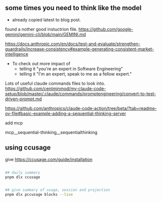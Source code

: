 ## some times you need to think like the model

- already copied latest to blog post.

found a nother good instuctrion file. https://github.com/google-gemini/gemini-cli/blob/main/GEMINI.md

https://docs.anthropic.com/en/docs/test-and-evaluate/strengthen-guardrails/increase-consistency#example-generating-consistent-market-intelligence

- To check out more impact of
    - telling it "you're an expert in Software Engineering"
    - telling it "I'm an expert, speak to me as a fellow expert."

Lots of useful claude commands files to look into.
https://github.com/centminmod/my-claude-code-setup/blob/master/.claude/commands/promptengineering/convert-to-test-driven-prompt.md

https://github.com/anthropics/claude-code-action/tree/beta/?tab=readme-ov-file#basic-example-adding-a-sequential-thinking-server

add mcp

mcp__sequential-thinking__sequentialthinking




## using ccusage


give 
https://ccusage.com/guide/installation

```bash

## daily summary
pnpm dlx ccusage


## give summary of usage, session and projection 
pnpm dlx pccusage blocks --live

```